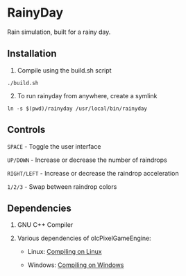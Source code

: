 # RainyDay

Rain simulation, built for a rainy day.

## Installation

1. Compile using the build.sh script
```
./build.sh
```

2. To run rainyday from anywhere, create a symlink
```
ln -s $(pwd)/rainyday /usr/local/bin/rainyday
```

## Controls

`SPACE` - Toggle the user interface

`UP/DOWN` - Increase or decrease the number of raindrops

`RIGHT/LEFT` - Increase or decrease the raindrop acceleration

`1/2/3` - Swap between raindrop colors

## Dependencies

1. GNU C++ Compiler

2. Various dependencies of olcPixelGameEngine:

    - Linux: [Compiling on Linux](https://github.com/OneLoneCoder/olcPixelGameEngine/wiki/Compiling-on-Linux "olcPixelGameEngine Wiki")

    - Windows: [Compiling on Windows](https://www.youtube.com/watch?v=eTGSTTxR-Ss "Youtube Tutorial")
